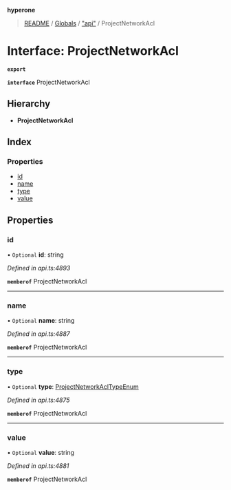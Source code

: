 **hyperone**

> [README](../README.md) / [Globals](../globals.md) / ["api"](../modules/_api_.md) / ProjectNetworkAcl

# Interface: ProjectNetworkAcl

**`export`** 

**`interface`** ProjectNetworkAcl

## Hierarchy

* **ProjectNetworkAcl**

## Index

### Properties

* [id](_api_.projectnetworkacl.md#id)
* [name](_api_.projectnetworkacl.md#name)
* [type](_api_.projectnetworkacl.md#type)
* [value](_api_.projectnetworkacl.md#value)

## Properties

### id

• `Optional` **id**: string

*Defined in api.ts:4893*

**`memberof`** ProjectNetworkAcl

___

### name

• `Optional` **name**: string

*Defined in api.ts:4887*

**`memberof`** ProjectNetworkAcl

___

### type

• `Optional` **type**: [ProjectNetworkAclTypeEnum](../enums/_api_.projectnetworkacltypeenum.md)

*Defined in api.ts:4875*

**`memberof`** ProjectNetworkAcl

___

### value

• `Optional` **value**: string

*Defined in api.ts:4881*

**`memberof`** ProjectNetworkAcl
